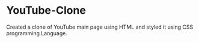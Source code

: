 # YouTube-Clone 

Created a clone of YouTube main page using HTML and styled it using CSS programming Language.
